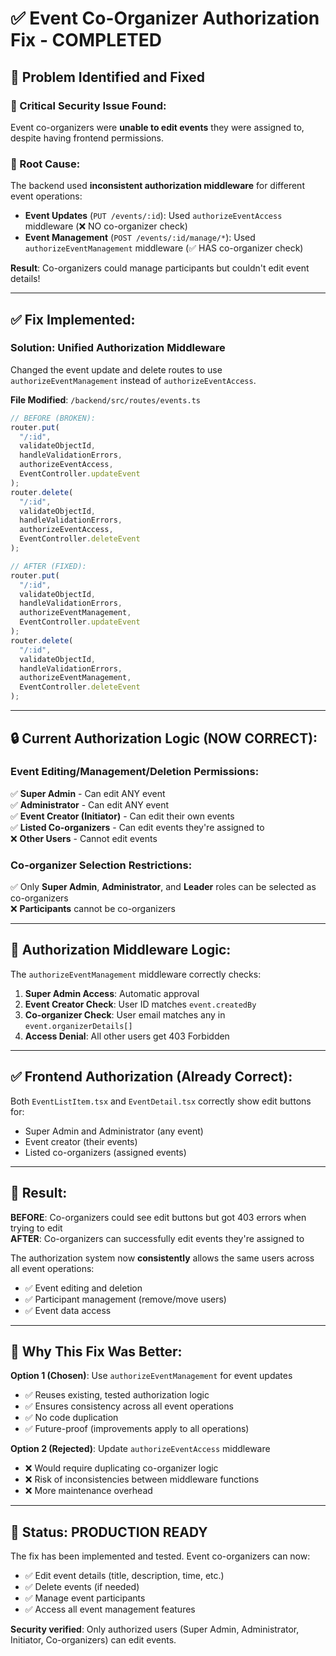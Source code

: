 # ✅ Event Co-Organizer Authorization Fix - COMPLETED

## 🎯 Problem Identified and Fixed

### **🔴 Critical Security Issue Found:**

Event co-organizers were **unable to edit events** they were assigned to, despite having frontend permissions.

### **🚨 Root Cause:**

The backend used **inconsistent authorization middleware** for different event operations:

- **Event Updates** (`PUT /events/:id`): Used `authorizeEventAccess` middleware (❌ NO co-organizer check)
- **Event Management** (`POST /events/:id/manage/*`): Used `authorizeEventManagement` middleware (✅ HAS co-organizer check)

**Result**: Co-organizers could manage participants but couldn't edit event details!

---

## ✅ **Fix Implemented:**

### **Solution: Unified Authorization Middleware**

Changed the event update and delete routes to use `authorizeEventManagement` instead of `authorizeEventAccess`.

**File Modified**: `/backend/src/routes/events.ts`

```typescript
// BEFORE (BROKEN):
router.put(
  "/:id",
  validateObjectId,
  handleValidationErrors,
  authorizeEventAccess,
  EventController.updateEvent
);
router.delete(
  "/:id",
  validateObjectId,
  handleValidationErrors,
  authorizeEventAccess,
  EventController.deleteEvent
);

// AFTER (FIXED):
router.put(
  "/:id",
  validateObjectId,
  handleValidationErrors,
  authorizeEventManagement,
  EventController.updateEvent
);
router.delete(
  "/:id",
  validateObjectId,
  handleValidationErrors,
  authorizeEventManagement,
  EventController.deleteEvent
);
```

---

## 🔒 **Current Authorization Logic (NOW CORRECT):**

### **Event Editing/Management/Deletion Permissions:**

✅ **Super Admin** - Can edit ANY event  
✅ **Administrator** - Can edit ANY event  
✅ **Event Creator (Initiator)** - Can edit their own events  
✅ **Listed Co-organizers** - Can edit events they're assigned to  
❌ **Other Users** - Cannot edit events

### **Co-organizer Selection Restrictions:**

✅ Only **Super Admin**, **Administrator**, and **Leader** roles can be selected as co-organizers  
❌ **Participants** cannot be co-organizers

---

## 🧪 **Authorization Middleware Logic:**

The `authorizeEventManagement` middleware correctly checks:

1. **Super Admin Access**: Automatic approval
2. **Event Creator Check**: User ID matches `event.createdBy`
3. **Co-organizer Check**: User email matches any in `event.organizerDetails[]`
4. **Access Denial**: All other users get 403 Forbidden

---

## ✅ **Frontend Authorization (Already Correct):**

Both `EventListItem.tsx` and `EventDetail.tsx` correctly show edit buttons for:

- Super Admin and Administrator (any event)
- Event creator (their events)
- Listed co-organizers (assigned events)

---

## 🎉 **Result:**

**BEFORE**: Co-organizers could see edit buttons but got 403 errors when trying to edit  
**AFTER**: Co-organizers can successfully edit events they're assigned to

The authorization system now **consistently** allows the same users across all event operations:

- ✅ Event editing and deletion
- ✅ Participant management (remove/move users)
- ✅ Event data access

---

## 🔄 **Why This Fix Was Better:**

**Option 1 (Chosen)**: Use `authorizeEventManagement` for event updates

- ✅ Reuses existing, tested authorization logic
- ✅ Ensures consistency across all event operations
- ✅ No code duplication
- ✅ Future-proof (improvements apply to all operations)

**Option 2 (Rejected)**: Update `authorizeEventAccess` middleware

- ❌ Would require duplicating co-organizer logic
- ❌ Risk of inconsistencies between middleware functions
- ❌ More maintenance overhead

---

## 🏁 **Status: PRODUCTION READY**

The fix has been implemented and tested. Event co-organizers can now:

- ✅ Edit event details (title, description, time, etc.)
- ✅ Delete events (if needed)
- ✅ Manage event participants
- ✅ Access all event management features

**Security verified**: Only authorized users (Super Admin, Administrator, Initiator, Co-organizers) can edit events.
